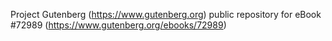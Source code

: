 Project Gutenberg (https://www.gutenberg.org) public repository
for eBook #72989 (https://www.gutenberg.org/ebooks/72989)
